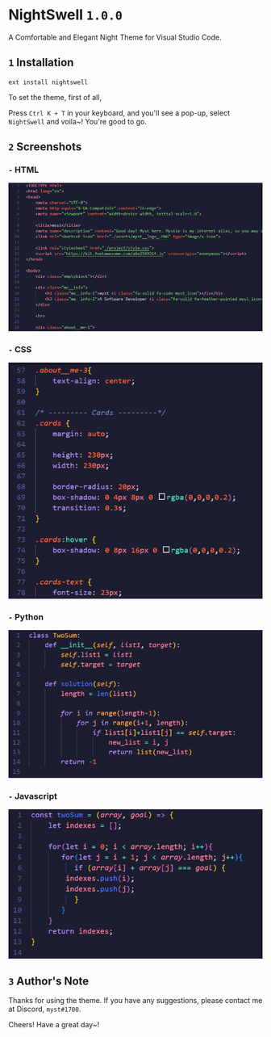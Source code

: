 
# NightSwell `1.0.0`

A Comfortable and Elegant Night Theme for Visual Studio Code.

## `1` Installation
```
ext install nightswell
```
 
To set the theme, first of all, 

Press `Ctrl K + T` in your keyboard, and you'll see a pop-up, select `NightSwell` and voila~! You're good to go.

## `2` Screenshots

### `-` HTML 
![HTML Screenshot](./screenshots/HTML.PNG)

### `-` CSS
![CSS Screenshot](./screenshots/CSS.PNG)

### `-` Python
![PY Screenshot](./screenshots/PY.PNG)

### `-` Javascript
![JS Screenshot](./screenshots/JS.PNG)

## `3` Author's Note
Thanks for using the theme. If you have any suggestions, please contact me at Discord, `myst#1700`.

Cheers! Have a great day~!
